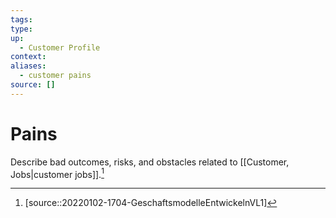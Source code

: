 ```yaml
---
tags:
type:
up:
  - Customer Profile
context:
aliases:
  - customer pains
source: []
---
```


# Pains

Describe bad outcomes, risks, and obstacles related to [[Customer, Jobs|customer jobs]].[^1]

[^1]: [source::20220102-1704-GeschaftsmodelleEntwickelnVL1]
